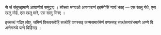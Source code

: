 से त्तं संबुज्झमाणे आयाणीयं समुट्ठाए । सोच्चा भगवओ अणगाराणं इहमेगेसिं णायं भवइ — एस खलु गंथे, एस खलु मोहे, एस खलु मारे, एस खलु णिरए । 

इच्चत्थं गढिए लोए, जमिणं विरूवरूवेहिं सत्थेहिं वणस्सइ कम्मसमारंभेणं वणस्सइ सत्थंसमारंभमाणे अण्णे वि अणेगरूवे पाणे विहिंसइ । 